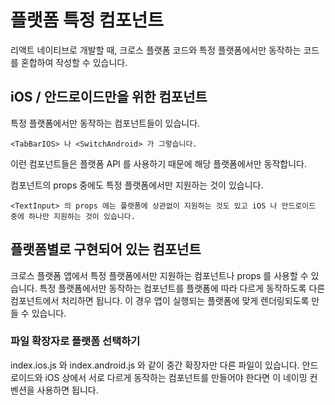 # 플랫폼 특정 컴포넌트

리액트 네이티브로 개발할 때, 크로스 플랫폼 코드와 특정 플랫폼에서만 동작하는 코드를 혼합하여 작성할 수 있습니다.

## iOS / 안드로이드만을 위한 컴포넌트
특정 플랫폼에서만 동작하는 컴포넌트들이 있습니다. 
```
<TabBarIOS> 나 <SwitchAndroid> 가 그렇습니다.
```
이런 컴포넌트들은 플랫폼 API 를 사용하기 때문에 해당 플랫폼에서만 동작합니다. 

컴포넌트의 props 중에도 특정 플랫폼에서만 지원하는 것이 있습니다. 
```
<TextInput> 의 props 에는 플랫폼에 상관없이 지원하는 것도 있고 iOS 나 안드로이드 중에 하나만 지원하는 것이 있습니다. 
```

## 플랫폼별로 구현되어 있는 컴포넌트
크로스 플랫폼 앱에서 특정 플랫폼에서만 지원하는 컴포넌트나 props 를 사용할 수 있습니다. 특정 플랫폼에서만 동작하는 컴포넌트를 플랫폼에 따라 다르게 동작하도록 다른 컴포넌트에서 처리하면 됩니다. 이 경우 앱이 실행되는 플랫폼에 맞게 렌더링되도록 만들 수 있습니다.

### 파일 확장자로 플랫폼 선택하기
index.ios.js 와 index.android.js 와 같이 중간 확장자만 다른 파일이 있습니다. 안드로이드와 iOS 상에서 서로 다르게 동작하는 컴포넌트를 만들어야 한다면 이 네이밍 컨벤션을 사용하면 됩니다. 
<!--stackedit_data:
eyJoaXN0b3J5IjpbMjA1Mzg2NzcwMiwtODY1ODYzODkyLDQxMz
MwMzkyNiwtNDg0ODc5MjE4XX0=
-->
